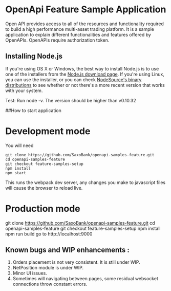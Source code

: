# OpenApi Feature Sample Application
Open API provides access to all of the resources and functionality required to build a high performance multi-asset trading platform. It is a sample application to explain different functionalities and features offered by OpenAPIs. OpenAPIs require authorization token.

## Installing Node.js
If you're using OS X or Windows, the best way to install Node.js is to use one of the installers from the [Node.js download page](https://nodejs.org/en/download/). If you're using Linux, you can use the installer, or you can check [NodeSource's binary distributions](https://github.com/nodesource/distributions) to see whether or not there's a more recent version that works with your system.

Test: Run node -v. The version should be higher than v0.10.32
 
##How to start application

 # Development mode
 You will need
 
 ```
 git clone https://github.com/SaxoBank/openapi-samples-feature.git
 cd openapi-samples-feature
 git checkout feature-samples-setup
 npm install
 npm start
 ```

 This runs the webpack dev server, any changes you make to javascript
 files will cause the browser to reload live.

 # Production mode
 git clone https://github.com/SaxoBank/openapi-samples-feature.git
 cd openapi-samples-feature
 git checkout feature-samples-setup
 npm install
 npm run build
 go to http://localhost:9000


## Known bugs and WIP enhancements :
1. Orders placement is not very consistent. It is still under WIP.
2. NetPosition module is under WIP.
3. Minor UI issues.
4. Sometimes will navigating between pages, some residual websocket connections throw constant errors.
